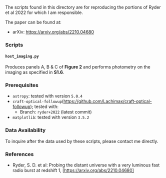 The scripts found in this directory are for reproducing the portions of Ryder et al 2022 for which I am responsible.

 The paper can be found at:
 - arXiv: https://arxiv.org/abs/2210.04680

### Scripts

#### `host_imaging.py`

Produces panels A, B & C of **Figure 2** and performs photometry on the imaging as specified in **S1.6**.


### Prerequisites
 - `astropy`: tested with version `5.0.4`
 - `craft-optical-followup`(https://github.com/Lachimax/craft-optical-followup); tested with:
   - Branch: `ryder+2022` (latest commit)
 - `matplotlib`: tested with version `3.5.2`

### Data Availability

To inquire after the data used by these scripts, please contact me directly.

### References
 - Ryder, S. D. et al: Probing the distant universe with a very luminous fast radio burst at redshift 1, [https://arxiv.org/abs/2210.04680]
